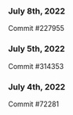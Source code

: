 ### July 8th, 2022

Commit #227955

### July 5th, 2022

Commit #314353


### July 4th, 2022

Commit #72281
